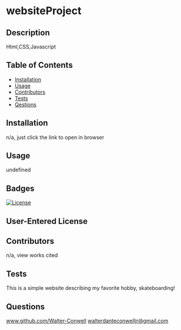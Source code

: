 
# websiteProject
## Description
Html,CSS,Javascript
## Table of Contents
- [Installation](#installation)
- [Usage](#usage)
- [Contributors](#credits)
- [Tests](#test)
- [Qestions](#gitUser)
## Installation
n/a, just click the link to open in browser
## Usage
undefined
## Badges
[![License](https://img.shields.io/badge/License-MIT-red.svg)](https://opensource.org/licenses/MIT)
## User-Entered License

## Contributors
n/a, view works cited
## Tests
This is a simple website describing my favorite hobby, skateboarding!
## Questions
www.github.com/Walter-Conwell
walterdanteconwelljr@gmail.com
